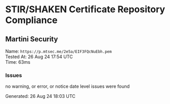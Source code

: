 # STIR/SHAKEN Certificate Repository Compliance

## Martini Security

Name: `https://p.mtsec.me/2e5a/EIF3FQcNuEbh.pem`\
Tested At: 26 Aug 24 17:54 UTC\
Time: 63ms

### Issues

no warning, or error, or notice date level issues were found

Generated: 26 Aug 24 18:03 UTC